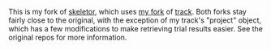 This is my fork of [skeletor](https://github.com/noahgolmant/skeletor), which uses [my fork](https://github.com/vmasrani/track) of [track](https://github.com/richardliaw/track). Both forks stay fairly close to the original, with the exception of my track's "project" object, which has a few modifications to make retrieving trial results easier. See the original repos for more information.


